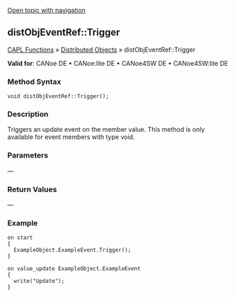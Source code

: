 [Open topic with navigation](../../../../../CANoeDEFamily.htm#Topics/CAPLFunctions/DistributedObjects/Methods/CAPLfunctiondistObjEventRefTrigger.md)

## distObjEventRef::Trigger

[CAPL Functions](../../CAPLfunctions.md) » [Distributed Objects](../CAPLfunctionsDOOverview.md) » distObjEventRef::Trigger

**Valid for**: CANoe DE • CANoe:lite DE • CANoe4SW DE • CANoe4SW:lite DE

### Method Syntax

```plaintext
void distObjEventRef::Trigger();
```

### Description

Triggers an update event on the member value. This method is only available for event members with type void.

### Parameters

—

### Return Values

—

### Example

```plaintext
on start
{
  ExampleObject.ExampleEvent.Trigger();
}

on value_update ExampleObject.ExampleEvent
{
  write("Update");
}
```

